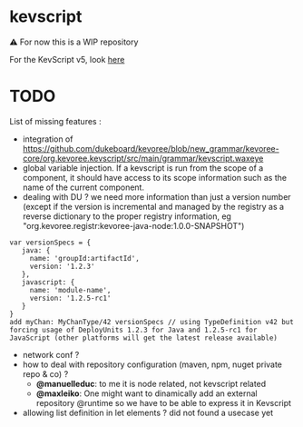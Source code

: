 # kevscript
:warning: For now this is a WIP repository  

For the KevScript v5, look [here](https://github.com/dukeboard/kevoree/tree/master/kevoree-core/org.kevoree.kevscript)

# TODO
List of missing features :
 * integration of https://github.com/dukeboard/kevoree/blob/new_grammar/kevoree-core/org.kevoree.kevscript/src/main/grammar/kevscript.waxeye
 * global variable injection. If a kevscript is run from the scope of a component, it should have access to its scope information such as the name of the current component.
 * dealing with DU ? we need more information than just a version number (except if the version is incremental and managed by the registry as a reverse dictionary to the proper registry information, eg "org.kevoree.registr:kevoree-java-node:1.0.0-SNAPSHOT")
 ```kevs
 var versionSpecs = {
    java: {
      name: 'groupId:artifactId',
      version: '1.2.3'
    },
    javascript: {
      name: 'module-name',
      version: '1.2.5-rc1'
    }
 }
 add myChan: MyChanType/42 versionSpecs // using TypeDefinition v42 but forcing usage of DeployUnits 1.2.3 for Java and 1.2.5-rc1 for JavaScript (other platforms will get the latest release available)
 ```
 
 * network conf ?
 * how to deal with repository configuration (maven, npm, nuget private repo & co) ?
   * **@manuelleduc**: to me it is node related, not kevscript related
   * **@maxleiko**: One might want to dinamically add an external repository @runtime so we have to be able to express it in Kevscript
 * allowing list definition in let elements ? did not found a usecase yet
